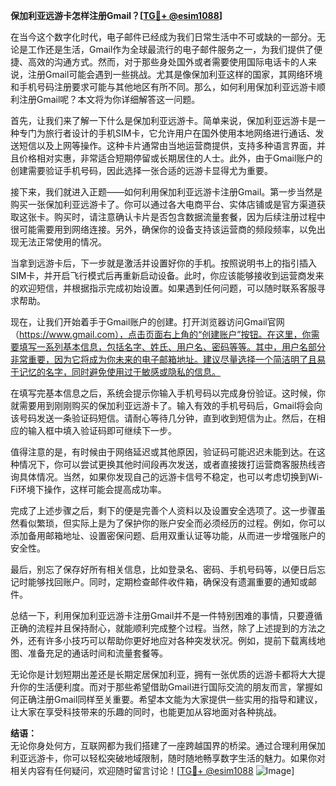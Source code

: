 **保加利亚远游卡怎样注册Gmail？[[TG💪+ @esim1088](https://t.me/s/esim1088)]**

在当今这个数字化时代，电子邮件已经成为我们日常生活中不可或缺的一部分。无论是工作还是生活，Gmail作为全球最流行的电子邮件服务之一，为我们提供了便捷、高效的沟通方式。然而，对于那些身处国外或者需要使用国际电话卡的人来说，注册Gmail可能会遇到一些挑战。尤其是像保加利亚这样的国家，其网络环境和手机号码注册要求可能与其他地区有所不同。那么，如何利用保加利亚远游卡顺利注册Gmail呢？本文将为你详细解答这一问题。

首先，让我们来了解一下什么是保加利亚远游卡。简单来说，保加利亚远游卡是一种专门为旅行者设计的手机SIM卡，它允许用户在国外使用本地网络进行通话、发送短信以及上网等操作。这种卡片通常由当地运营商提供，支持多种语言界面，并且价格相对实惠，非常适合短期停留或长期居住的人士。此外，由于Gmail账户的创建需要验证手机号码，因此选择一张合适的远游卡显得尤为重要。

接下来，我们就进入正题——如何利用保加利亚远游卡注册Gmail。第一步当然是购买一张保加利亚远游卡了。你可以通过各大电商平台、实体店铺或是官方渠道获取这张卡。购买时，请注意确认卡片是否包含数据流量套餐，因为后续注册过程中很可能需要用到网络连接。另外，确保你的设备支持该运营商的频段频率，以免出现无法正常使用的情况。

当拿到远游卡后，下一步就是激活并设置好你的手机。按照说明书上的指引插入SIM卡，并开启飞行模式后再重新启动设备。此时，你应该能够接收到运营商发来的欢迎短信，并根据指示完成初始设置。如果遇到任何问题，可以随时联系客服寻求帮助。

现在，让我们开始着手于Gmail账户的创建。打开浏览器访问Gmail官网（https://www.gmail.com），点击页面右上角的“创建账户”按钮。在这里，你需要填写一系列基本信息，包括名字、姓氏、用户名、密码等等。其中，用户名部分非常重要，因为它将成为你未来的电子邮箱地址。建议尽量选择一个简洁明了且易于记忆的名字，同时避免使用过于敏感或隐私的信息。

在填写完基本信息之后，系统会提示你输入手机号码以完成身份验证。这时候，你就需要用到刚刚购买的保加利亚远游卡了。输入有效的手机号码后，Gmail将会向该号码发送一条验证码短信。请耐心等待几分钟，直到收到短信为止。然后，在相应的输入框中填入验证码即可继续下一步。

值得注意的是，有时候由于网络延迟或其他原因，验证码可能迟迟未能到达。在这种情况下，你可以尝试更换其他时间段再次发送，或者直接拨打运营商客服热线咨询具体情况。当然，如果你发现自己的远游卡信号不稳定，也可以考虑切换到Wi-Fi环境下操作，这样可能会提高成功率。

完成了上述步骤之后，剩下的便是完善个人资料以及设置安全选项了。这一步骤虽然看似繁琐，但实际上是为了保护你的账户安全而必须经历的过程。例如，你可以添加备用邮箱地址、设置密保问题、启用双重认证等功能，从而进一步增强账户的安全性。

最后，别忘了保存好所有相关信息，比如登录名、密码、手机号码等，以便日后忘记时能够找回账户。同时，定期检查邮件收件箱，确保没有遗漏重要的通知或邮件。

总结一下，利用保加利亚远游卡注册Gmail并不是一件特别困难的事情，只要遵循正确的流程并且保持耐心，就能顺利完成整个过程。当然，除了上述提到的方法之外，还有许多小技巧可以帮助你更好地应对各种突发状况。例如，提前下载离线地图、准备充足的通话时间和流量套餐等。

无论你是计划短期出差还是长期定居保加利亚，拥有一张优质的远游卡都将大大提升你的生活便利度。而对于那些希望借助Gmail进行国际交流的朋友而言，掌握如何正确注册Gmail同样至关重要。希望本文能为大家提供一些实用的指导和建议，让大家在享受科技带来的乐趣的同时，也能更加从容地面对各种挑战。

**结语：**  
无论你身处何方，互联网都为我们搭建了一座跨越国界的桥梁。通过合理利用保加利亚远游卡，你可以轻松突破地域限制，随时随地畅享数字生活的魅力。如果你对相关内容有任何疑问，欢迎随时留言讨论！[[TG💪+ @esim1088](https://t.me/s/esim1088) ![Image](https://i.postimg.cc/4NQfJmqS/Snipaste-2025-05-13-00-14-12.png)]